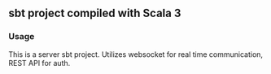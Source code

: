 ## sbt project compiled with Scala 3

### Usage

This is a server sbt project.
Utilizes websocket for real time communication, REST API for auth.
